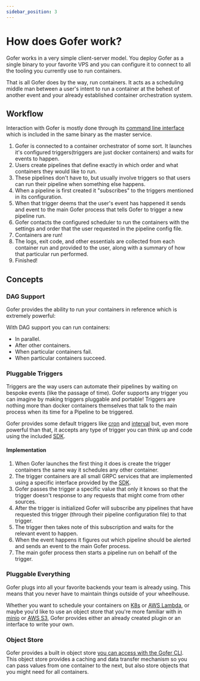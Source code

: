 ```yaml
---
sidebar_position: 3
---
```


# How does Gofer work?

Gofer works in a very simple client-server model. You deploy Gofer as a single binary to your favorite VPS and you can configure it to connect to all the tooling you currently use to run containers.

That is all Gofer does by the way, run containers. It acts as a scheduling middle man between a user's intent to run a container at the behest of another event and your already established container orchestration system.

## Workflow

Interaction with Gofer is mostly done through its [command line interface](cli/gofer) which is included in the same binary as the master service.

1. Gofer is connected to a container orchestrator of some sort. It launches it's configured triggers(triggers are just docker containers) and waits for events to happen.
2. Users create pipelines that define exactly in which order and what containers they would like to run.
3. These pipelines don't have to, but usually involve triggers so that users can run their pipeline when something else happens.
4. When a pipeline is first created it "subscribes" to the triggers mentioned in its configuration.
5. When that trigger deems that the user's event has happened it sends and event to the main Gofer process that tells Gofer to trigger a new pipeline run.
6. Gofer contacts the configured scheduler to run the containers with the settings and order that the user requested in the pipeline config file.
7. Containers are run!
8. The logs, exit code, and other essentials are collected from each container run and provided to the user, along with a summary of how that particular run performed.
9. Finished!

## Concepts

### DAG Support

Gofer provides the ability to run your containers in reference which is extremely powerful:

With DAG support you can run containers:

- In parallel.
- After other containers.
- When particular containers fail.
- When particular containers succeed.

### Pluggable Triggers

Triggers are the way users can automate their pipelines by waiting on bespoke events (like the passage of time). Gofer supports any trigger you can imagine by making triggers pluggable and portable! Triggers are nothing more than docker containers themselves that talk to the main process when its time for a Pipeline to be triggered.

Gofer provides some default triggers like [cron](triggers/cron/overview) and [interval](triggers/interval/overview) but, even more powerful than that, it accepts any type of trigger you can think up and code using the included [SDK](https://pkg.go.dev/github.com/clintjedwards/gofer/sdk).

#### Implementation

1. When Gofer launches the first thing it does is create the trigger containers the same way it schedules any other container.
2. The trigger containers are all small GRPC services that are implemented using a specific interface provided by the [SDK](https://pkg.go.dev/github.com/clintjedwards/gofer/sdk).
3. Gofer passes the trigger a specific value that only it knows so that the trigger doesn't response to any requests that might come from other sources.
4. After the trigger is initialized Gofer will subscribe any pipelines that have requested this trigger (through their pipeline configuration file) to that trigger.
5. The trigger then takes note of this subscription and waits for the relevant event to happen.
6. When the event happens it figures out which pipeline should be alerted and sends an event to the main Gofer process.
7. The main gofer process then starts a pipeline run on behalf of the trigger.

### Pluggable Everything

Gofer plugs into all your favorite backends your team is already using. This means that you never have to maintain things outside of your wheelhouse.

Whether you want to schedule your containers on [K8s](https://kubernetes.io/) or [AWS Lambda](https://aws.amazon.com/lambda/), or maybe you'd like to use an object store that you're more familiar with in [minio](https://min.io/) or [AWS S3](https://aws.amazon.com/s3/), Gofer provides either an already created plugin or an interface to write your own.

### Object Store

Gofer provides a built in object store [you can access with the Gofer CLI](cli/gofer_pipeline_store). This object store provides a caching and data transfer mechanism so you can pass values from one container to the next, but also store objects that you might need for all containers.
